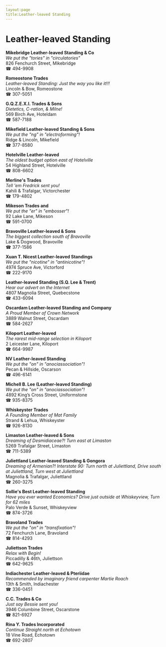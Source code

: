 ```yaml
---
layout:page
title:Leather-leaved Standing
---
```

# Leather-leaved Standing

**Mikebridge Leather-leaved Standing & Co**  
_We put the "tories" in "circulatories"_  
826 Fenchurch Street, Mikebridge  
☎ 494-9908



**Romeostone Trades**  
_Leather-leaved Standing: Just the way you like it!!!_  
Lincoln & Bow, Romeostone  
☎ 307-5051



**G.Q.Z.E.X.I. Trades & Sons**  
_Dietetics, C-ration, & Milne!_  
569 Birch Ave, Hoteldam  
☎ 587-7188



**Mikefield Leather-leaved Standing & Sons**  
_We put the "ng" in "electroforming"!_  
Ridge & Lincoln, Mikefield  
☎ 377-8580



**Hotelville Leather-leaved**  
_The oldest budget option east of Hotelville_  
54 Highland Street, Hotelville  
☎ 808-6602



**Merline's Trades**  
_Tell 'em Fredrick sent you!_  
Kahili & Trafalgar, Victorchester  
☎ 179-4802



**Mikeson Trades and**  
_We put the "er" in "embosser"!_  
92 Lake Lane, Mikeson  
☎ 591-0700



**Bravoville Leather-leaved & Sons**  
_The biggest collection south of Bravoville_  
Lake & Dogwood, Bravoville  
☎ 377-1586



**Xuan T. Nicest Leather-leaved Standings**  
_We put the "nicotine" in "antinicotine"!_  
4974 Spruce Ave, Victorford  
☎ 222-9170



**Leather-leaved Standing (S.Q. Lee & Trent)**  
_Hear our advert on the Internet_  
4807 Magnolia Street, Quebecstone  
☎ 433-6094



**Oscardam Leather-leaved Standing and Company**  
_A Proud Member of Crown Network_  
3889 Walnut Street, Oscardam  
☎ 584-2627



**Kiloport Leather-leaved**  
_The rarest mid-range selection in Kiloport_  
2 Leicester Lane, Kiloport  
☎ 664-9987



**NV Leather-leaved Standing**  
_We put the "on" in "anociassociation"!_  
Pecan & Hillside, Oscarson  
☎ 496-6141



**Michell B. Lee (Leather-leaved Standing)**  
_We put the "on" in "anociassociation"!_  
4892 King’s Cross Street, Uniformstone  
☎ 935-8375



**Whiskeyster Trades**  
_A Founding Member of Mat Family_  
Strand & Lehua, Whiskeyster  
☎ 926-8130



**Limaston Leather-leaved & Sons**  
_Dreaming of Desmidiaceae?! 
Turn east at Limaston_  
5269 Trafalgar Street, Limaston  
☎ 711-5389



**Juliettland Leather-leaved Standing & Gongora**  
_Dreaming of Armenian?! 
Interstate 90: Turn north at Juliettland, Drive south at Juliettland, Turn west at Juliettland_  
Magnolia & Trafalgar, Juliettland  
☎ 260-3275



**Sollie's Best Leather-leaved Standing**  
_Have you ever wanted Economics? 
Drive just outside at Whiskeyview, Turn for 62 miles_  
Palo Verde & Sunset, Whiskeyview  
☎ 874-3726



**Bravoland Trades**  
_We put the "on" in "transfixation"!_  
72 Fenchurch Lane, Bravoland  
☎ 814-4293



**Juliettson Trades**  
_Relax with Begin!_  
Piccadilly & 46th, Juliettson  
☎ 642-9625



**Indiachester Leather-leaved & Pteriidae**  
_Recommended by imaginary friend carpenter Martie Roach_  
13th & Smith, Indiachester  
☎ 336-0451



**C.C. Trades & Co**  
_Just say Bessie sent you!_  
3946 Columbine Street, Oscarstone  
☎ 821-6927



**Rina Y. Trades Incorporated**  
_Continue Straight north at Echotown_  
18 Vine Road, Echotown  
☎ 692-2807



